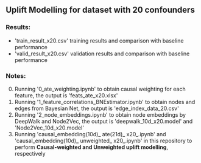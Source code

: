 ## Uplift Modelling for dataset with 20 confounders
### Results:
- 'train_result_x20.csv' training results and comparison with baseline performance
- 'valid_result_x20.csv' validation results and comparison with baseline performance
### Notes:
0. Running '0_ate_weighting.ipynb' to obtain causal weighting for each feature, the output is 'feats_ate_x20.xlsx'
1. Running '1_feature_correlations_BNEstimator.ipynb' to obtain nodes and edges from Bayesian Net, the output is 'edge_index_data_20.csv'
2. Running '2_node_embeddings.ipynb' to obtain node embeddings by DeepWalk and Node2Vec, the output is 'deepwalk_10d_x20.model' and 'Node2Vec_10d_x20.model' 
3. Running 'causal_embedding(10d)_ ate(21d)_ x20_.ipynb' and 'causal_embedding(10d)_ unweighted_ x20_.ipynb' in this repository to perform **Causal-weighted and Unweighted uplift modelling**, respectively 


